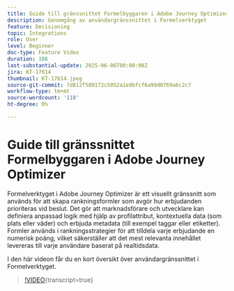 ```yaml
---
title: Guide till gränssnittet Formelbyggaren i Adobe Journey Optimizer
description: Genomgång av användargränssnittet i Formelverktyget
feature: Decisioning
topic: Integrations
role: User
level: Beginner
doc-type: Feature Video
duration: 186
last-substantial-update: 2025-06-06T00:00:00Z
jira: KT-17614
thumbnail: KT-17614.jpeg
source-git-commit: 7d812f589172c5052a1e9bfcf6a99d0769a6c2c7
workflow-type: tm+mt
source-wordcount: '118'
ht-degree: 0%

---
```


# Guide till gränssnittet Formelbyggaren i Adobe Journey Optimizer

Formelverktyget i Adobe Journey Optimizer är ett visuellt gränssnitt som används för att skapa rankningsformler som avgör hur erbjudanden prioriteras vid beslut. Det gör att marknadsförare och utvecklare kan definiera anpassad logik med hjälp av profilattribut, kontextuella data (som plats eller väder) och erbjuda metadata (till exempel taggar eller etiketter). Formler används i rankningsstrategier för att tilldela varje erbjudande en numerisk poäng, vilket säkerställer att det mest relevanta innehållet levereras till varje användare baserat på realtidsdata.


I den här videon får du en kort översikt över användargränssnittet i Formelverktyget.

>[!VIDEO](https://video.tv.adobe.com/v/3463738?quality=12&learn=on){transcript=true}
